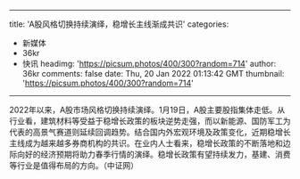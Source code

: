 
---
title: 'A股风格切换持续演绎，稳增长主线渐成共识'
categories: 
 - 新媒体
 - 36kr
 - 快讯
headimg: 'https://picsum.photos/400/300?random=714'
author: 36kr
comments: false
date: Thu, 20 Jan 2022 01:13:42 GMT
thumbnail: 'https://picsum.photos/400/300?random=714'
---

<div>   
2022年以来，A股市场风格切换持续演绎。1月19日，A股主要股指集体走低。从行业看，建筑材料等受益于稳增长政策的板块逆势走强，而以新能源、国防军工为代表的高景气赛道则延续回调趋势。结合国内外宏观环境及政策变化，近期稳增长主线成为越来越多券商机构的共识。在业内人士看来，稳增长政策的不断落地和边际向好的经济预期将助力春季行情的演绎。稳增长政策有望持续发力，基建、消费等行业是值得布局的方向。（中证网）  
</div>
            